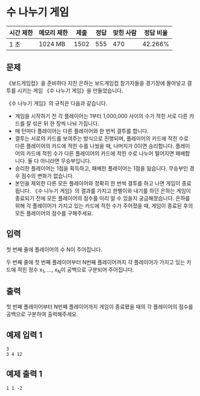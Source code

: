 # 수 나누기 게임

|시간 제한	|메모리 제한|	제출	|정답	|맞힌 사람	|정답 비율|
|---|---|---|---|---|---|
|1 초	|1024 MB	|1502	|555|	470	|42.266%|

## 문제 

《보드게임컵》을 준비하다 지친 은하는 보드게임컵 참가자들을 경기장에 몰아넣고 결투를 시키는 게임 《수 나누기 게임》을 만들었습니다.

《수 나누기 게임》의 규칙은 다음과 같습니다.

- 게임을 시작하기 전 각 플레이어는 1부터 1,000,000 사이의 수가 적힌 서로 다른 카드를 잘 섞은 뒤 한 장씩 나눠 가집니다.
- 매 턴마다 플레이어는 다른 플레이어와 한 번씩 결투를 합니다.
- 결투는 서로의 카드를 보여주는 방식으로 진행되며, 플레이어의 카드에 적힌 수로 다른 플레이어의 카드에 적힌 수를 나눴을 때, 나머지가 0이면 승리합니다. 플레이어의 카드에 적힌 수가 다른 플레이어의 카드에 적힌 수로 나누어 떨어지면 패배합니다. 둘 다 아니라면 무승부입니다. 
- 승리한 플레이어는 1점을 획득하고, 패배한 플레이어는 1점을 잃습니다. 무승부인 경우 점수의 변화가 없습니다.
- 본인을 제외한 다른 모든 플레이어와 정확히 한 번씩 결투를 하고 나면 게임이 종료됩니다.
《수 나누기 게임》의 결과를 가지고 한별이와 내기를 하던 은하는 게임이 종료되기 전에 모든 플레이어의 점수를 미리 알 수 있을지 궁금해졌습니다. 은하를 위해 각 플레이어가 가지고 있는 카드에 적힌 수가 주어졌을 때, 게임이 종료된 후의 모든 플레이어의 점수를 구해주세요.

## 입력 

첫 번째 줄에 플레이어의 수 N이 주어집니다.

두 번째 줄에 첫 번째 플레이어부터 N번째 플레이어까지 각 플레이어가 가지고 있는 카드에 적힌 정수 x<sub>1</sub>, ..., x<sub>N</sub>이 공백으로 구분되어 주어집니다.

## 출력 

첫 번째 플레이어부터 N번째 플레이어까지 게임이 종료됐을 때의 각 플레이어의 점수를 공백으로 구분하여 출력해주세요.

## 예제 입력 1

```
3
3 4 12
```

## 예제 출력 1

```
1 1 -2
```